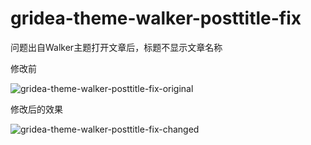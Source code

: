 # gridea-theme-walker-posttitle-fix

问题出自Walker主题打开文章后，标题不显示文章名称

修改前

![gridea-theme-walker-posttitle-fix-original](https://imgs.68756978.xyz/gridea-theme-walker-posttitle-fix/original.png "original")

修改后的效果

![gridea-theme-walker-posttitle-fix-changed](https://imgs.68756978.xyz/gridea-theme-walker-posttitle-fix/changed.png "changed")
